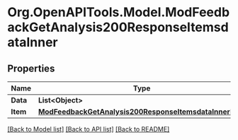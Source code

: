 # Org.OpenAPITools.Model.ModFeedbackGetAnalysis200ResponseItemsdataInner

## Properties

Name | Type | Description | Notes
------------ | ------------- | ------------- | -------------
**Data** | **List&lt;Object&gt;** |  | [optional] 
**Item** | [**ModFeedbackGetAnalysis200ResponseItemsdataInnerItem**](ModFeedbackGetAnalysis200ResponseItemsdataInnerItem.md) |  | [optional] 

[[Back to Model list]](../README.md#documentation-for-models) [[Back to API list]](../README.md#documentation-for-api-endpoints) [[Back to README]](../README.md)

